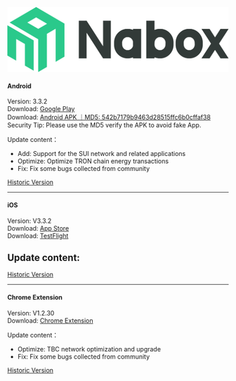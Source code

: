 ![Naobx](./logo-black.svg) 
####  Android
Version: 3.3.2  
Download: [Google Play](https://play.google.com/store/apps/details?id=com.wallet.nabox)  
Download: [Android APK ｜MD5: 542b7179b9463d28515ffc6b0cffaf38 ](https://nabox-apk.oss-cn-hongkong.aliyuncs.com/Nabox_3.3.2.apk)  
Security Tip: Please use the MD5 verify the APK to avoid fake App. 

Update content：
- Add: Support for the SUI network and related applications
- Optimize: Optimize TRON chain energy transactions
- Fix: Fix some bugs collected from community

[Historic Version](/android.md) 
______________________________________________________________________________________________________________________
####  iOS
Version: V3.3.2  
Download: [App Store](https://apps.apple.com/us/app/nabox-wallet/id6443821021)  
Download: [TestFlight](https://testflight.apple.com/join/P3ASFT8F)

Update content:   
- 

[Historic Version](/ios.md) 
______________________________________________________________________________________________________________________
####  Chrome Extension
Version:  V1.2.30  
Download: [Chrome Extension](https://chrome.google.com/webstore/detail/nabox-wallet/nknhiehlklippafakaeklbeglecifhad?hl=zh-CN&authuser=1) 

Update content：
- Optimize: TBC network optimization and upgrade
- Fix: Fix some bugs collected from community

[Historic Version](/extension.md) 
